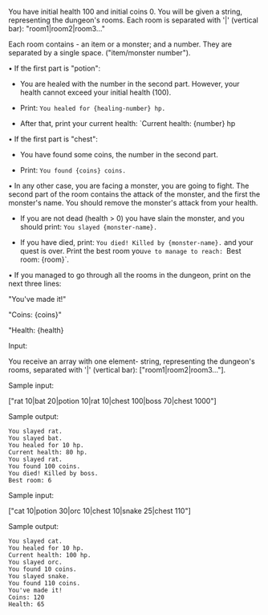 You have initial health 100 and initial coins 0. You will be given a string, representing the dungeon's rooms. Each
room is separated with '|' (vertical bar): "room1|room2|room3…"

Each room contains - an item or a monster; and a number. They are separated by a single space.
("item/monster number").


• If the first part is "potion":

  - You are healed with the number in the second part. However, your health cannot exceed your
  initial health (100).

  - Print: `You healed for {healing-number} hp.`
  
  - After that, print your current health: `Current health: {number} hp


• If the first part is "chest":

  - You have found some coins, the number in the second part.
  
  - Print: `You found {coins} coins.`


• In any other case, you are facing a monster, you are going to fight.
The second part of the room contains the attack of the monster, and the first the monster's name. You
should remove the monster's attack from your health.

  - If you are not dead (health > 0) you have slain the monster, and you should print:
  `You slayed {monster-name}.`

  - If you have died, print: `You died! Killed by {monster-name}.` and your quest is over.
  Print the best room you`ve to manage to reach: `Best room: {room}`.


• If you managed to go through all the rooms in the dungeon, print on the next three lines:

"You've made it!"

"Coins: {coins}"

"Health: {health}


Input:

You receive an array with one element- string, representing the dungeon's rooms, separated with '|' (vertical bar):
["room1|room2|room3…"].


Sample input:

["rat 10|bat 20|potion 10|rat 10|chest 100|boss 70|chest 1000"]

Sample output:

    You slayed rat.
    You slayed bat.
    You healed for 10 hp.
    Current health: 80 hp.
    You slayed rat.
    You found 100 coins.
    You died! Killed by boss.
    Best room: 6

Sample input:

["cat 10|potion 30|orc 10|chest 10|snake 25|chest 110"]

Sample output:

    You slayed cat.
    You healed for 10 hp.
    Current health: 100 hp.
    You slayed orc.
    You found 10 coins.
    You slayed snake.
    You found 110 coins.
    You've made it!
    Coins: 120
    Health: 65


